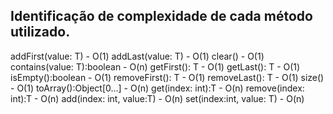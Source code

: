 ## Identificação de complexidade de cada método utilizado.

addFirst(value: T) - O(1)
addLast(value: T) - O(1)
clear() - O(1)
contains(value: T):boolean - O(n)
getFirst(): T - O(1)
getLast(): T - O(1)
isEmpty():boolean - O(1)
removeFirst(): T - O(1)
removeLast(): T - O(1)
size() - O(1)
toArray():Object[0...] - O(n)
get(index: int):T - O(n)
remove(index: int):T - O(n)
add(index: int, value:T) - O(n)
set(index:int, value: T) - O(n)
